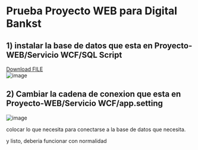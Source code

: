 # Prueba  Proyecto WEB para Digital Bankst

## 1) instalar la base de datos que esta en Proyecto-WEB/Servicio WCF/SQL Script
<a id="raw-url" href="https://github.com/juandiegows/Proyecto-WEB/blob/dbf5875b88c8488ecc2855cb72b3a6bc3aacceeb/Servicio%20WCF/SQL%20Script/DBDigitalBankst.sql">Download FILE</a><br/>
![image](https://user-images.githubusercontent.com/65135568/225974625-f13558bb-be7a-42e7-b4e4-fad4b3feb1a6.png)

## 2) Cambiar la cadena de conexion que esta en Proyecto-WEB/Servicio WCF/app.setting
![image](https://user-images.githubusercontent.com/65135568/225972978-2a04e112-4af2-47ed-8042-b00d64dee913.png)


colocar lo que necesita para conectarse a la base de datos que necesita.

y listo, deberia funcionar con normalidad
